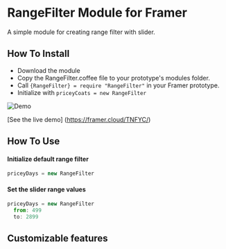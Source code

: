 # RangeFilter Module for Framer

A simple module for creating range filter with slider.

## How To Install

- Download the module
- Copy the RangeFilter.coffee file to your prototype's modules folder.
- Call ```{RangeFilter} = require "RangeFilter"``` in your Framer prototype.
- Initialize with ```priceyCoats = new RangeFilter```

![Demo](./rangeFilterDemo.gif)

[See the live demo] (https://framer.cloud/TNFYC/)

## How To Use

#### Initialize default range filter
```javascript
priceyDays = new RangeFilter
```

#### Set the slider range values
```javascript
priceyDays = new RangeFilter
  from: 499
  to: 2899
```

## Customizable features
